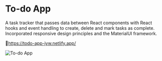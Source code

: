 # To-do App

A task tracker that passes data between React components with React hooks and event handling to create, delete and mark tasks as complete. Incorporated responsive design principles and the MaterialUI framework.

🔗https://todo-app-jyw.netlify.app/

![To-do App](https://github.com/jywwong/todo-v2/assets/119052363/2ed7e0e7-a7a2-4d9f-9fbd-f2c9735de217)
